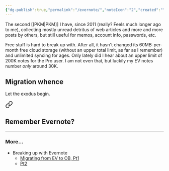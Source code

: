 ```yaml
---
{"dg-publish":true,"permalink":"/evernote/","noteIcon":"2","created":"","updated":""}
---
```


The second [[PKM\|PKM]] I have, since 2011 (really? Feels much longer ago to me), collecting mostly unread detritus of web articles and more and more posts by others, but still useful for memos, account info, passwords, etc.

Free stuff is hard to break up with. After all, it hasn't changed its 60MB-per-month free cloud storage (without an upper total limit, as far as I remember) and unlimited syncing for ages. Only lately did I hear about an upper limit of 200K notes for the Pro user. I am not even that, but luckily my EV notes number *only* around 30K.

## Migration whence

Let the exodus begin.


<div class="transclusion internal-embed is-loaded"><a class="markdown-embed-link" href="/10-dailynotes/2023-05-06/#07f371" aria-label="Open link"><svg xmlns="http://www.w3.org/2000/svg" width="24" height="24" viewBox="0 0 24 24" fill="none" stroke="currentColor" stroke-width="2" stroke-linecap="round" stroke-linejoin="round" class="svg-icon lucide-link"><path d="M10 13a5 5 0 0 0 7.54.54l3-3a5 5 0 0 0-7.07-7.07l-1.72 1.71"></path><path d="M14 11a5 5 0 0 0-7.54-.54l-3 3a5 5 0 0 0 7.07 7.07l1.71-1.71"></path></svg></a><div class="markdown-embed">



## Remember Evernote?

</div></div>


---
### More...
- Breaking up with Evernote
	- [Migrating from EV to OB, Pt1](https://www.dmuth.org/migrating-from-evernote-to-obisidian/)
	- [Pt2](https://www.dmuth.org/getting-the-most-out-of-obsidian/)